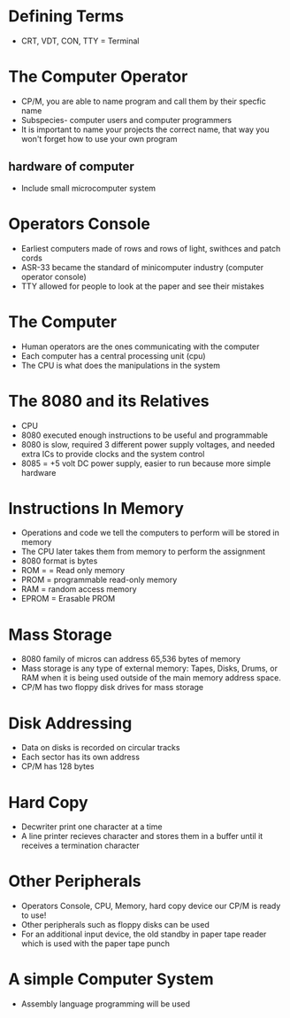 # Defining Terms

- CRT, VDT, CON, TTY = Terminal

# The Computer Operator

- CP/M, you are able to name program and call them by their specfic name
- Subspecies- computer users and computer programmers
- It is important to name your projects the correct name, that way you won't forget how to use your own program

## hardware of computer

- Include small microcomputer system

# Operators Console

- Earliest computers made of rows and rows of light, swithces and patch cords
- ASR-33 became the standard of minicomputer industry (computer operator console)
- TTY allowed for people to look at the paper and see their mistakes

# The Computer

- Human operators are the ones communicating with the computer
- Each computer has a central processing unit (cpu)
- The CPU is what does the manipulations in the system

# The 8080 and its Relatives

- CPU
- 8080 executed enough instructions to be useful and programmable
- 8080 is slow, required 3 different power supply voltages, and needed extra ICs to provide clocks and the system control
- 8085 = +5 volt DC power supply, easier to run because more simple hardware

# Instructions In Memory

- Operations and code we tell the computers to perform will be stored in memory
- The CPU later takes them from memory to perform the assignment
- 8080 format is bytes
- ROM = = Read only memory
- PROM = programmable read-only memory
- RAM = random access memory
- EPROM = Erasable PROM

# Mass Storage

- 8080 family of micros can address 65,536 bytes of memory
- Mass storage is any type of external memory: Tapes, Disks, Drums, or RAM when it is being used outside of the main memory address space.
- CP/M has two floppy disk drives for mass storage

# Disk Addressing

- Data on disks is recorded on circular tracks
- Each sector has its own address
- CP/M has 128 bytes

# Hard Copy

- Decwriter print one character at a time
- A line printer recieves character and stores them in a buffer until it receives a termination character

# Other Peripherals

- Operators Console, CPU, Memory, hard copy device our CP/M is ready to use!
- Other peripherals such as floppy disks can be used
- For an additional input device, the old standby in paper tape reader which is used with the paper tape punch

# A simple Computer System

- Assembly language programming will be used
